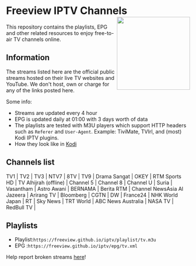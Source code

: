 # Freeview IPTV Channels <img align="right" src="http://freeview.github.io/iptv/freeview.png" width="200">
This repository contains the playlists, EPG and other related resources to enjoy free-to-air TV channels online.

## Information
The streams listed here are the official public streams hosted on their live TV websites and YouTube. We don't host, own or charge for any of the links posted here.

Some info:
* Streams are updated every 4 hour
* EPG is updated daily at 01:00 with 3 days worth of data
* The playlists are tested with M3U players which support HTTP headers such as `Referer` and `User-Agent`. Example: TiviMate, TVIrl, and (most) Kodi IPTV plugins. 
* How they look like in [Kodi](https://www.youtube.com/watch?v=u5BUG6iQHUc)

## Channels list
TV1	|	TV2	|	TV3	|	NTV7	|	8TV	|	TV9	|	Drama Sangat	|	OKEY	|	RTM Sports HD	|	TV Alhijrah (offline)	|	Channel 5 	|	Channel 8 	|	Channel U 	|	Suria 	|	Vasantham 	|	Astro Awani 	|	BERNAMA 	|	Berita RTM	|	Channel NewsAsia 	Al Jazeera	|	Arirang TV	|	Bloomberg 	|	CGTN	|	DW	|	France24	|	NHK World Japan	|	RT	|	Sky News	|	TRT World	|	ABC News Australia	|	NASA TV	|	RedBull TV	|

## Playlists
* Playlist:`https://freeview.github.io/iptv/playlist/tv.m3u`
* EPG     :`https://freeview.github.io/iptv/epg/tv.xml`

Help report broken streams [here](https://github.com/freeview/iptv/issues/new)!

